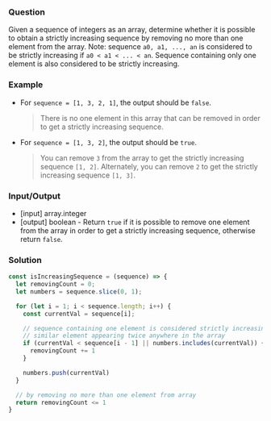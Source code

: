 ### Question

Given a sequence of integers as an array, determine whether it is possible to obtain a strictly increasing sequence by removing no more than one element from the array.
Note: sequence `a0, a1, ..., an` is considered to be strictly increasing if `a0 < a1 < ... < an`. Sequence containing only one element is also considered to be strictly increasing.

### Example

- For `sequence = [1, 3, 2, 1]`, the output should be `false`.
  > There is no one element in this array that can be removed in order to get a strictly increasing sequence.
    
- For `sequence = [1, 3, 2]`, the output should be `true`. 
  > You can remove `3` from the array to get the strictly increasing sequence `[1, 2]`. Alternately, you can remove `2` to get the strictly increasing sequence `[1, 3]`.
    
### Input/Output

- [input] array.integer
- [output] boolean - Return `true` if it is possible to remove one element from the array in order to get a strictly increasing sequence, otherwise return `false`.

### Solution

```js
const isIncreasingSequence = (sequence) => {
  let removingCount = 0;
  let numbers = sequence.slice(0, 1);

  for (let i = 1; i < sequence.length; i++) {
    const currentVal = sequence[i];

    // sequence containing one element is considered strictly increasing
    // similar element appearing twice anywhere in the array
    if (currentVal < sequence[i - 1] || numbers.includes(currentVal)) {
      removingCount += 1
    }

    numbers.push(currentVal)
  }

  // by removing no more than one element from array
  return removingCount <= 1
}
```
